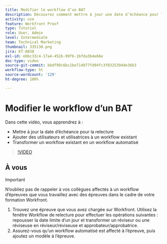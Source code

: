 ```yaml
---
title: Modifier le workflow d’un BAT
description: Découvrez comment mettre à jour une date d’échéance pour la relecture, ajouter des utilisateurs et utilisatrices à un workflow existant et transformer un workflow existant en un workflow automatisé dans  [!DNL  Workfront].
activity: use
feature: Workfront Proof
type: Tutorial
role: User, Admin
level: Intermediate
team: Technical Marketing
thumbnail: 335138.png
jira: KT-8838
exl-id: ebbc33c4-17a4-452b-99f6-1bfda3b4e66e
doc-type: video
source-git-commit: bbdf99c6bc1be714077fd94fc3f8325394de36b3
workflow-type: ht
source-wordcount: '129'
ht-degree: 100%

---
```


# Modifier le workflow d’un BAT

Dans cette vidéo, vous apprendrez à :

* Mettre à jour la date d’échéance pour la relecture
* Ajouter des utilisateurs et utilisatrices à un workflow existant
* Transformer un workflow existant en un workflow automatisé

>[!VIDEO](https://video.tv.adobe.com/v/335138/?quality=12&learn=on&enablevpops=1)

## À vous

>[!IMPORTANT]
>
>N’oubliez pas de rappeler à vos collègues affectés à un workflow d’épreuves que vous travaillez avec des épreuves dans le cadre de votre formation Workfront.

1. Trouvez une épreuve que vous avez chargée sur Workfront. Utilisez la fenêtre Workflow de relecture pour effectuer les opérations suivantes : repousser la date limite d’un jour et transformer un réviseur ou une réviseuse en réviseur/réviseuse et approbateur/approbatrice.
1. Assurez-vous qu’un workflow automatisé est affecté à l’épreuve, puis ajoutez un modèle à l’épreuve.



<!--
## Learn more
* Add stages and users to an automated workflow on a proof
* Convert a basic workflow to an automated workflow on a proof
* Create or edit an automated workflow for an existing proof
* Edit proof stages and reviewers
-->
